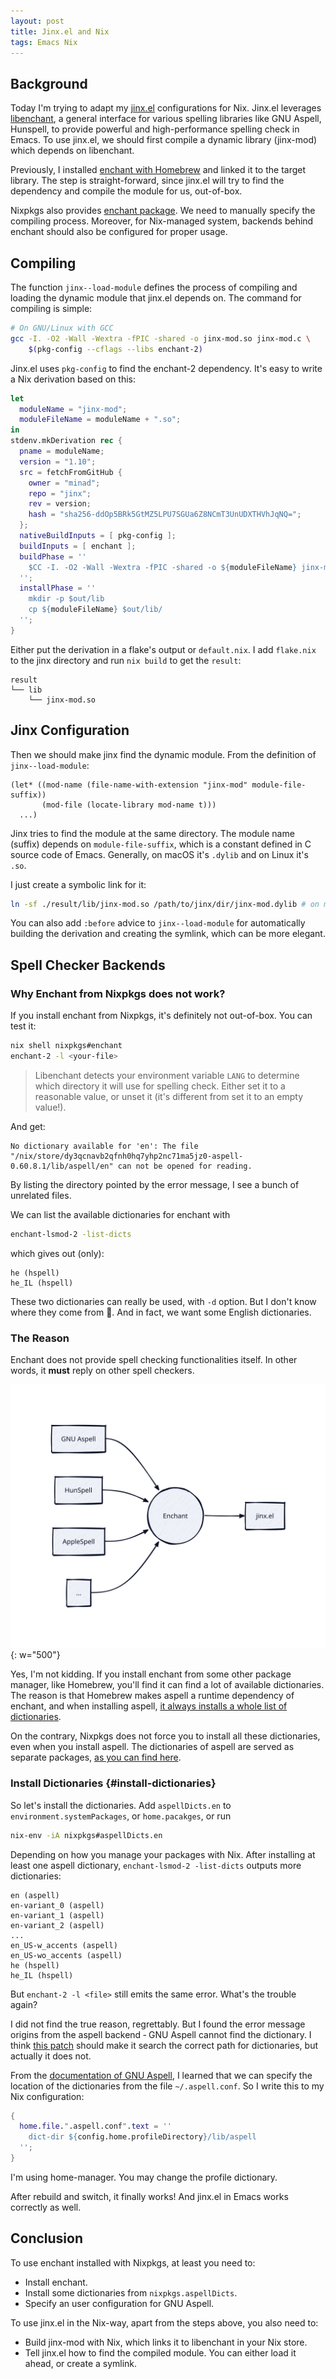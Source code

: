 ```yaml
---
layout: post
title: Jinx.el and Nix
tags: Emacs Nix
---
```


## Background

Today I'm trying to adapt my [jinx.el](https://github.com/minad/jinx) configurations for Nix. Jinx.el leverages
[libenchant](https://abiword.github.io/enchant/), a general interface for various spelling libraries like GNU Aspell,
Hunspell, to provide powerful and high-performance spelling check in Emacs. To
use jinx.el, we should first compile a dynamic library (jinx-mod) which depends
on libenchant.

Previously, I installed [enchant with Homebrew](https://formulae.brew.sh/formula/enchant) and linked it to the target
library. The step is straight-forward, since jinx.el will try to find the
dependency and compile the module for us, out-of-box.

Nixpkgs also provides [enchant package](https://search.nixos.org/packages?channel=unstable&query=enchant). We need to manually specify the compiling
process. Moreover, for Nix-managed system, backends behind enchant should also
be configured for proper usage.


## Compiling

The function `jinx--load-module` defines the process of compiling and loading
the dynamic module that jinx.el depends on. The command for compiling is simple:

```sh
# On GNU/Linux with GCC
gcc -I. -O2 -Wall -Wextra -fPIC -shared -o jinx-mod.so jinx-mod.c \
    $(pkg-config --cflags --libs enchant-2)
```

Jinx.el uses `pkg-config` to find the enchant-2 dependency. It's easy to write a
Nix derivation based on this:

```nix
let
  moduleName = "jinx-mod";
  moduleFileName = moduleName + ".so";
in
stdenv.mkDerivation rec {
  pname = moduleName;
  version = "1.10";
  src = fetchFromGitHub {
    owner = "minad";
    repo = "jinx";
    rev = version;
    hash = "sha256-ddOp5BRk5GtMZ5LPU7SGUa6Z8NCmT3UnUDXTHVhJqNQ=";
  };
  nativeBuildInputs = [ pkg-config ];
  buildInputs = [ enchant ];
  buildPhase = ''
    $CC -I. -O2 -Wall -Wextra -fPIC -shared -o ${moduleFileName} jinx-mod.c $($PKG_CONFIG --cflags --libs enchant-2)
  '';
  installPhase = ''
    mkdir -p $out/lib
    cp ${moduleFileName} $out/lib/
  '';
}
```

Either put the derivation in a flake's output or `default.nix`. I add
`flake.nix` to the jinx directory and run `nix build` to get the `result`:

```text
result
└── lib
    └── jinx-mod.so
```


## Jinx Configuration

Then we should make jinx find the dynamic module. From the definition of
`jinx--load-module`:

```emacs-lisp
(let* ((mod-name (file-name-with-extension "jinx-mod" module-file-suffix))
       (mod-file (locate-library mod-name t)))
  ...)
```

Jinx tries to find the module at the same directory. The module name (suffix)
depends on `module-file-suffix`, which is a constant defined in C source code of
Emacs. Generally, on macOS it's `.dylib` and on Linux it's `.so`.

I just create a symbolic link for it:

```sh
ln -sf ./result/lib/jinx-mod.so /path/to/jinx/dir/jinx-mod.dylib # on macOS
```

You can also add `:before` advice to `jinx--load-module` for automatically
building the derivation and creating the symlink, which can be more elegant.


## Spell Checker Backends


### Why Enchant from Nixpkgs does not work?

If you install enchant from Nixpkgs, it's definitely not out-of-box. You can
test it:

```sh
nix shell nixpkgs#enchant
enchant-2 -l <your-file>
```

> Libenchant detects your environment variable `LANG` to determine which directory
> it will use for spelling check. Either set it to a reasonable value, or unset it
> (it's different from set it to an empty value!).

And get:

```text
No dictionary available for 'en': The file "/nix/store/dy3qcnavb2qfnh0hq7yhp2nc71ma5jz0-aspell-0.60.8.1/lib/aspell/en" can not be opened for reading.
```

By listing the directory pointed by the error message, I see a bunch of
unrelated files.

We can list the available dictionaries for enchant with

```sh
enchant-lsmod-2 -list-dicts
```

which gives out (only):

```text
he (hspell)
he_IL (hspell)
```

These two dictionaries can really be used, with `-d` option. But I don't know
where they come from 🥲. And in fact, we want some English dictionaries.


### The Reason

Enchant does not provide spell checking functionalities itself. In other words,
it **must** reply on other spell checkers.

![Jinx Enchant Architecture](/assets/img/2024-07-20-jinx-enchant-architecture.svg){: w="500"}

Yes, I'm not kidding. If you install enchant from some other package manager,
like Homebrew, you'll find it can find a lot of available dictionaries. The
reason is that Homebrew makes aspell a runtime dependency of enchant, and when
installing aspell, [it always installs a whole list of dictionaries](https://github.com/Homebrew/homebrew-core/blob/e1fc85992ddf0f980b910a9aee9d16718f92fa37/Formula/a/aspell.rb#L22-L554).

On the contrary, Nixpkgs does not force you to install all these dictionaries,
even when you install aspell. The dictionaries of aspell are served as separate
packages, [as you can find here](https://search.nixos.org/packages?channel=unstable&query=aspellDicts).


### Install Dictionaries {#install-dictionaries}

So let's install the dictionaries. Add `aspellDicts.en` to
`environment.systemPackages`, or `home.pacakges`, or run

```sh
nix-env -iA nixpkgs#aspellDicts.en
```

Depending on how you manage your packages with Nix. After installing at least
one aspell dictionary, `enchant-lsmod-2 -list-dicts` outputs more dictionaries:

```text
en (aspell)
en-variant_0 (aspell)
en-variant_1 (aspell)
en-variant_2 (aspell)
...
en_US-w_accents (aspell)
en_US-wo_accents (aspell)
he (hspell)
he_IL (hspell)
```

But `enchant-2 -l <file>` still emits the same error. What's the trouble again?

I did not find the true reason, regrettably. But I found the error message
origins from the aspell backend ‐ GNU Aspell cannot find the dictionary. I think
[this patch](https://github.com/NixOS/nixpkgs/blob/ad0b5eed1b6031efaed382844806550c3dcb4206/pkgs/development/libraries/aspell/default.nix#L30) should make it search the correct path for dictionaries, but actually
it does not.

From the [documentation of GNU Aspell](http://aspell.net/0.50-doc/man-html/4_Customizing.html#SECTION00510000000000000000), I learned that we can specify the location
of the dictionaries from the file `~/.aspell.conf`. So I write this to my Nix
configuration:

```nix
{
  home.file.".aspell.conf".text = ''
    dict-dir ${config.home.profileDirectory}/lib/aspell
  '';
}
```

I'm using home-manager. You may change the profile dictionary.

After rebuild and switch, it finally works! And jinx.el in Emacs works correctly
as well.


## Conclusion

To use enchant installed with Nixpkgs, at least you need to:

-   Install enchant.
-   Install some dictionaries from `nixpkgs.aspellDicts`.
-   Specify an user configuration for GNU Aspell.

To use jinx.el in the Nix-way, apart from the steps above, you also need to:

-   Build jinx-mod with Nix, which links it to libenchant in your Nix store.
-   Tell jinx.el how to find the compiled module. You can either load it ahead, or
    create a symlink.
